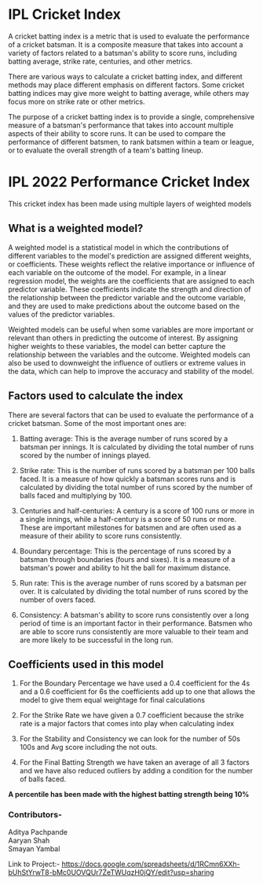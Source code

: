 # IPL Cricket Index
A cricket batting index is a metric that is used to evaluate the performance of a cricket batsman. It is a composite measure that takes into account a variety of factors related to a batsman's ability to score runs, including batting average, strike rate, centuries, and other metrics.

There are various ways to calculate a cricket batting index, and different methods may place different emphasis on different factors. Some cricket batting indices may give more weight to batting average, while others may focus more on strike rate or other metrics.

The purpose of a cricket batting index is to provide a single, comprehensive measure of a batsman's performance that takes into account multiple aspects of their ability to score runs. It can be used to compare the performance of different batsmen, to rank batsmen within a team or league, or to evaluate the overall strength of a team's batting lineup.

# IPL 2022 Performance Cricket Index 
This cricket index has been made using multiple layers of weighted models

## What is a weighted model?
A weighted model is a statistical model in which the contributions of different variables to the model's prediction are assigned different weights, or coefficients. These weights reflect the relative importance or influence of each variable on the outcome of the model.
For example, in a linear regression model, the weights are the coefficients that are assigned to each predictor variable. These coefficients indicate the strength and direction of the relationship between the predictor variable and the outcome variable, and they are used to make predictions about the outcome based on the values of the predictor variables.

Weighted models can be useful when some variables are more important or relevant than others in predicting the outcome of interest. By assigning higher weights to these variables, the model can better capture the relationship between the variables and the outcome.
Weighted models can also be used to downweight the influence of outliers or extreme values in the data, which can help to improve the accuracy and stability of the model.

## Factors used to calculate the index
There are several factors that can be used to evaluate the performance of a cricket batsman. Some of the most important ones are:

  1. Batting average: This is the average number of runs scored by a batsman per innings. It is calculated by dividing the total number of runs scored by the number of innings played.

  2. Strike rate: This is the number of runs scored by a batsman per 100 balls faced. It is a measure of how quickly a batsman scores runs and is calculated by dividing the total number of runs scored by the number of balls faced and multiplying by 100.

  3. Centuries and half-centuries: A century is a score of 100 runs or more in a single innings, while a half-century is a score of 50 runs or more. These are important milestones for batsmen and are often used as a measure of their ability to score runs consistently.

  4. Boundary percentage: This is the percentage of runs scored by a batsman through boundaries (fours and sixes). It is a measure of a batsman's power and ability to hit the ball for maximum distance.

  5. Run rate: This is the average number of runs scored by a batsman per over. It is calculated by dividing the total number of runs scored by the number of overs faced.

  6. Consistency: A batsman's ability to score runs consistently over a long period of time is an important factor in their performance. Batsmen who are able to score runs consistently are more valuable to their team and are more likely to be successful in the long run.

## Coefficients used in this model
  1. For the Boundary Percentage we have used a 0.4 coefficient for the 4s and a 0.6 coefficient for 6s the coefficients add up to one that allows the model to give them equal weightage for final calculations 
  
  2. For the Strike Rate we have given a 0.7 coefficient because the strike rate is a major factors that comes into play when calculating index
  
  3. For the Stability and Consistency we can look for the number of 50s 100s and Avg score including the not outs. 
  
  4. For the Final Batting Strength we have taken an average of all 3 factors and we have also reduced outliers by adding a condition for the number of balls faced.

**A percentile has been made with the highest batting strength being 10%**

### Contributors-
Aditya Pachpande<br />
Aaryan Shah<br />
Smayan Yambal<br />

Link to Project:- https://docs.google.com/spreadsheets/d/1RCmn6XXh-bUhStYrwT8-bMc0UOVQUr7ZeTWUqzH0jQY/edit?usp=sharing

